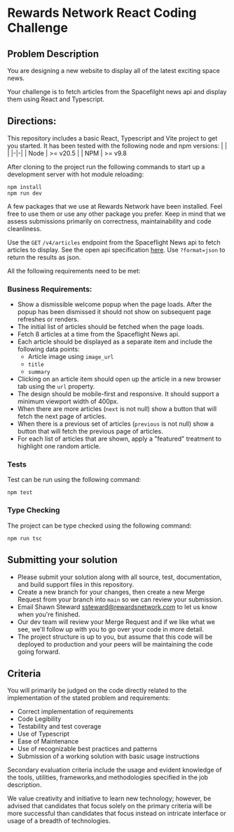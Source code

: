 # Rewards Network React Coding Challenge

## Problem Description
You are designing a new website to display all of the latest exciting space news.

Your challenge is to fetch articles from the Spacefilght news api and display them using React and Typescript.

## Directions:
This repository includes a basic React, Typescript and Vite project to get you started.
It has been tested with the following node and npm versions:
| | |
|-|-|
| Node | >= v20.5 |
| NPM | >= v9.8


After cloning to the project run the following commands to start up a development server with hot module reloading:
```shell
npm install
npm run dev
```

A few packages that we use at Rewards Network have been installed.
Feel free to use them or use any other package you prefer.
Keep in mind that we assess submissions primarily on correctness, maintainability and code cleanliness.

Use the `GET` `/v4/articles` endpoint from the Spaceflight News api to fetch articles to display.
See the open api specification [here](https://api.spaceflightnewsapi.net/v4/docs/#/articles/articles_list).
Use `?format=json` to return the results as json.

All the following requirements need to be met:

### Business Requirements:
* Show a dismissible welcome popup when the page loads. After the popup has been dismissed it should not show on subsequent page refreshes or renders.
* The initial list of articles should be fetched when the page loads.
* Fetch 8 articles at a time from the Spaceflight News api.
* Each article should be displayed as a separate item and include the following data points:
  * Article image using `image_url`
  * `title`
  * `summary`
* Clicking on an article item should open up the article in a new browser tab using the `url` property.
* The design should be mobile-first and responsive. It should support a minimum viewport width of 400px.
* When there are more articles (`next` is not null) show a button that will fetch the next page of articles.
* When there is a previous set of articles (`previous` is not null) show a button that will fetch the previous page of articles.
* For each list of articles that are shown, apply a "featured" treatment to highlight one random article.

### Tests
Test can be run using the following command:
```shell
npm test
```

### Type Checking
The project can be type checked using the following command:
```shell
npm run tsc
```

## Submitting your solution
* Please submit your solution along with all source, test, documentation, and build support files in this repository.
* Create a new branch for your changes, then create a new Merge Request from your branch into `main` so we can review your submission.
* Email Shawn Steward <ssteward@rewardsnetwork.com> to let us know when you're finished.
* Our dev team will review your Merge Request and if we like what we see, we'll follow up with you to go over your code in more detail.
* The project structure is up to you, but assume that this code will be deployed to production and your peers will be maintaining the code going forward.

## Criteria
You will primarily be judged on the code directly related to the implementation of the stated problem and requirements:

* Correct implementation of requirements
* Code Legibility
* Testability and test coverage
* Use of Typescript
* Ease of Maintenance
* Use of recognizable best practices and patterns
* Submission of a working solution with basic usage instructions

Secondary evaluation criteria include the usage and evident knowledge of the tools, utilities, frameworks,and methodologies specified in the job description.

We value creativity and initiative to learn new technology; however, be advised that candidates that focus solely on the primary criteria will be more successful than candidates that focus instead on intricate interface or usage of a breadth of technologies.
